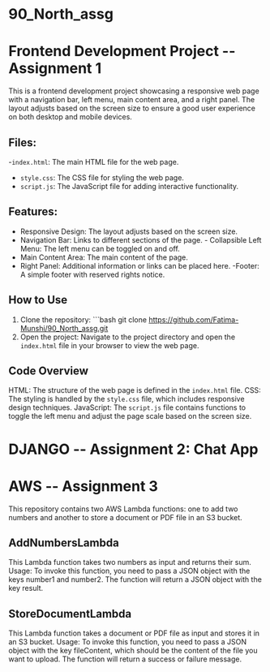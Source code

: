 # 90_North_assg
# Frontend Development Project -- Assignment 1
This is a frontend development project showcasing a responsive web page with a navigation bar, left menu, main content area, and a right panel. The layout adjusts based on the screen size to ensure a good user experience on both desktop and mobile devices. 
## Files: 
  -`index.html`: The main HTML file for the web page. 
  - `style.css`: The CSS file for styling the web page.
  - `script.js`: The JavaScript file for adding interactive functionality.
 ## Features: 
 - Responsive Design: The layout adjusts based on the screen size.
- Navigation Bar: Links to different sections of the page. - Collapsible Left Menu: The left menu can be toggled on and off.
- Main Content Area: The main content of the page.
- Right Panel: Additional information or links can be placed here. -Footer: A simple footer with reserved rights notice. 
## How to Use 
1. Clone the repository: ```bash git clone https://github.com/Fatima-Munshi/90_North_assg.git
2. Open the project: Navigate to the project directory and open the `index.html` file in your browser to view the web page.
## Code Overview 
HTML: The structure of the web page is defined in the `index.html` file.
CSS: The styling is handled by the `style.css` file, which includes responsive design techniques.
JavaScript: The `script.js` file contains functions to toggle the left menu and adjust the page scale based on the screen size.

# DJANGO -- Assignment 2: Chat App


# AWS -- Assignment 3
This repository contains two AWS Lambda functions: one to add two numbers and another to store a document or PDF file in an S3 bucket.
## AddNumbersLambda
This Lambda function takes two numbers as input and returns their sum.
Usage: To invoke this function, you need to pass a JSON object with the keys number1 and number2. The function will return a JSON object with the key result.
## StoreDocumentLambda
This Lambda function takes a document or PDF file as input and stores it in an S3 bucket.
Usage: To invoke this function, you need to pass a JSON object with the key fileContent, which should be the content of the file you want to upload. The function will return a success or failure message.
